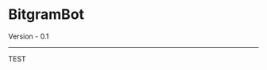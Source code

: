 <!-- TITLE: BitgramBot -->
<!-- SUBTITLE: The BitgramBot is a bot design to enter automaticaly trades into the exchange Bittrex, through an integration with Telegram.  -->

# BitgramBot
Version - 0.1



-----


TEST

